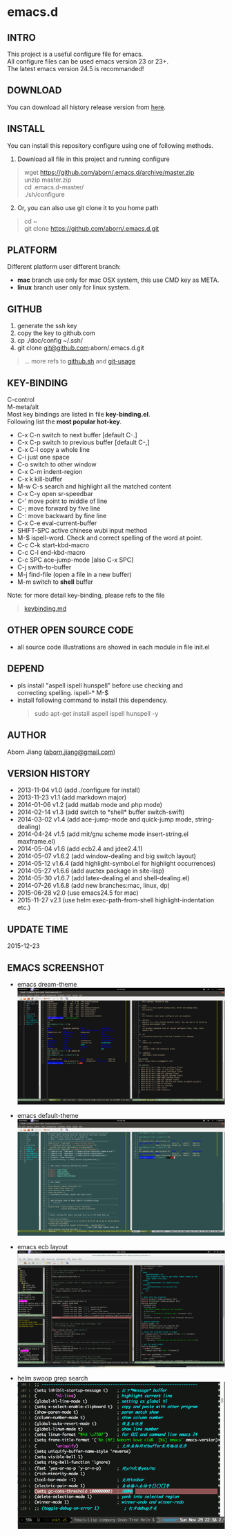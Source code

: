 emacs.d
==========

## INTRO
This project is a useful configure file for emacs.  
All configure files can be used emacs version 23 or 23+.  
The latest emacs version 24.5 is recommanded!

## DOWNLOAD
You can download all history release version from
[here](https://github.com/aborn/ulitcs/releases "Release Version
Download").

## INSTALL
You can install this repository configure using one of following
methods.  

1. Download all file in this project and running configure  
> wget https://github.com/aborn/.emacs.d/archive/master.zip  
> unzip master.zip  
> cd .emacs.d-master/  
> ./sh/configure  

2. Or, you can also use git clone it to you home path
> cd ~  
> git clone https://github.com/aborn/.emacs.d.git

## PLATFORM
Different platform user different branch:
* **mac** branch use only for mac OSX system, this use CMD key as META.
* **linux** branch user only for linux system.

## GITHUB
1. generate the ssh key
2. copy the key to github.com
3. cp ./doc/config ~/.ssh/
4. git clone git@github.com:aborn/.emacs.d.git

> ... more refs to
  [github.sh](https://github.com/aborn/.emacs.d/blob/master/sh/github.sh
  "github.com clone setting initial.") and
  [git-usage](https://github.com/aborn/.emacs.d/blob/master/doc/git-usage.md
  "how to use git.")

## KEY-BINDING
C-control  
M-meta/alt  
Most key bindings are listed in file **key-binding.el**.  
Following list the **most popular hot-key**.   

* C-x C-n  switch to next buffer  [default C-.]
* C-x C-p  switch to previous buffer [default C-,]
* C-x C-l  copy a whole line
* C-i      just one space
* C-o      switch to other window
* C-x C-m  indent-region
* C-x k    kill-buffer
* M-w C-s  search and highlight all the matched content
* C-x C-y  open sr-speedbar
* C-'      move point to middle of line
* C-;      move forward by five line
* C-:      move backward by fine line
* C-x C-e  eval-current-buffer
* SHIFT-SPC  active chinese wubi input method
* M-$      ispell-word. Check and correct spelling of the word at point.
* C-c C-k  start-kbd-macro
* C-c C-l  end-kbd-macro
* C-c SPC  ace-jump-mode [also C-x SPC]
* C-j      swith-to-buffer
* M-j      find-file (open a file in a new buffer)
* M-m      switch to **shell** buffer

 Note: for more detail key-binding, please refs to the file
> [keybinding.md](https://github.com/aborn/.emacs.d/blob/master/doc/keybinding.md 
> "all hot-key instructions in this repo")

## OTHER OPEN SOURCE CODE
* all source code illustrations are showed in each module in file init.el

## DEPEND
* pls install "aspell ispell hunspell" before use checking and  
correcting spelling. ispell-*  M-$
* install following command to install this dependency.  
  > sudo apt-get install aspell ispell hunspell -y

## AUTHOR
Aborn Jiang (aborn.jiang@gmail.com)

## VERSION HISTORY
* 2013-11-04 v1.0   (add ./configure for install)
* 2013-11-23 v1.1   (add markdown major)
* 2014-01-06 v1.2   (add matlab mode and php mode)
* 2014-02-14 v1.3 (add switch to \*shell\* buffer switch-swift)
* 2014-03-02 v1.4   (add ace-jump-mode and quick-jump mode, string-dealing)
* 2014-04-24 v1.5   (add mit/gnu scheme mode insert-string.el maxframe.el)
* 2014-05-04 v1.6   (add ecb2.4 and jdee2.4.1)
* 2014-05-07 v1.6.2 (add window-dealing and big switch layout)
* 2014-05-12 v1.6.4 (add highlight-symbol.el for highlight occurrences)
* 2014-05-27 v1.6.6 (add auctex package in site-lisp)
* 2014-05-30 v1.6.7 (add latex-dealing.el and shell-dealing.el)
* 2014-07-26 v1.6.8 (add new branches:mac, linux, dp)
* 2015-06-28 v2.0   (use emacs24.5 for mac)
* 2015-11-27 v2.1   (use helm exec-path-from-shell highlight-indentation etc.)

## UPDATE TIME
2015-12-23

## EMACS SCREENSHOT
* emacs dream-theme  
![](images/emacs-dream.png "my emacs dream-theme screenshot")

* emacs default-theme  
![](images/emacs-default.png "my emacs default-theme screen-shot")

* emacs ecb layout  
![](images/ecb.png "my emacs dream-theme with ecb screen-shot")

* helm swoop grep search  
![](images/helm.gif "powerful helm")
